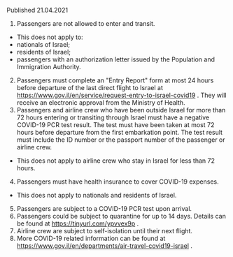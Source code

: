 Published 21.04.2021
1. Passengers are not allowed to enter and transit.
- This does not apply to:
- nationals of Israel;
- residents of Israel;
- passengers with an authorization letter issued by the Population and Immigration Authority.
2. Passengers must complete an "Entry Report" form at most 24 hours before departure of the last direct flight to Israel at <a href="https://www.gov.il/en/service/request-entry-to-israel-covid19">https://www.gov.il/en/service/request-entry-to-israel-covid19</a> . They will receive an electronic approval from the Ministry of Health.
3. Passengers and airline crew who have been outside Israel for more than 72 hours entering or transiting through Israel must have a negative COVID-19 PCR test result. The test must have been taken at most 72 hours before departure from the first embarkation point. The test result must include the ID number or the passport number of the passenger or airline crew.
- This does not apply to airline crew who stay in Israel for less than 72 hours.
4. Passengers must have health insurance to cover COVID-19 expenses.
- This does not apply to nationals and residents of Israel.
5. Passengers are subject to a COVID-19 PCR test upon arrival. 
6. Passengers could be subject to quarantine for up to 14 days. Details can be found at <a href="https://tinyurl.com/ypvvex9p">https://tinyurl.com/ypvvex9p</a> .
7. Airline crew are subject to self-isolation until their next flight. 
8. More COVID-19 related information can be found at <a href="https://www.gov.il/en/departments/air-travel-covid19-israel">https://www.gov.il/en/departments/air-travel-covid19-israel</a> .

